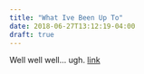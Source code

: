 ```yaml
---
title: "What Ive Been Up To"
date: 2018-06-27T13:12:19-04:00
draft: true
---
```


Well well well... ugh. [link](https://cool.cool)